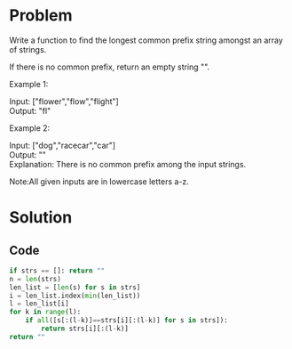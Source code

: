 # Problem

Write a function to find the longest common prefix string amongst an array of strings.

If there is no common prefix, return an empty string "".

Example 1:

Input: ["flower","flow","flight"]  
Output: "fl"  

Example 2:

Input: ["dog","racecar","car"]  
Output: ""  
Explanation: There is no common prefix among the input strings.

Note:All given inputs are in lowercase letters a-z.

# Solution

## Code

```python
if strs == []: return ""
n = len(strs)
len_list = [len(s) for s in strs]
i = len_list.index(min(len_list))
l = len_list[i]
for k in range(l):
    if all([s[:(l-k)]==strs[i][:(l-k)] for s in strs]):
        return strs[i][:(l-k)]
return ""
```